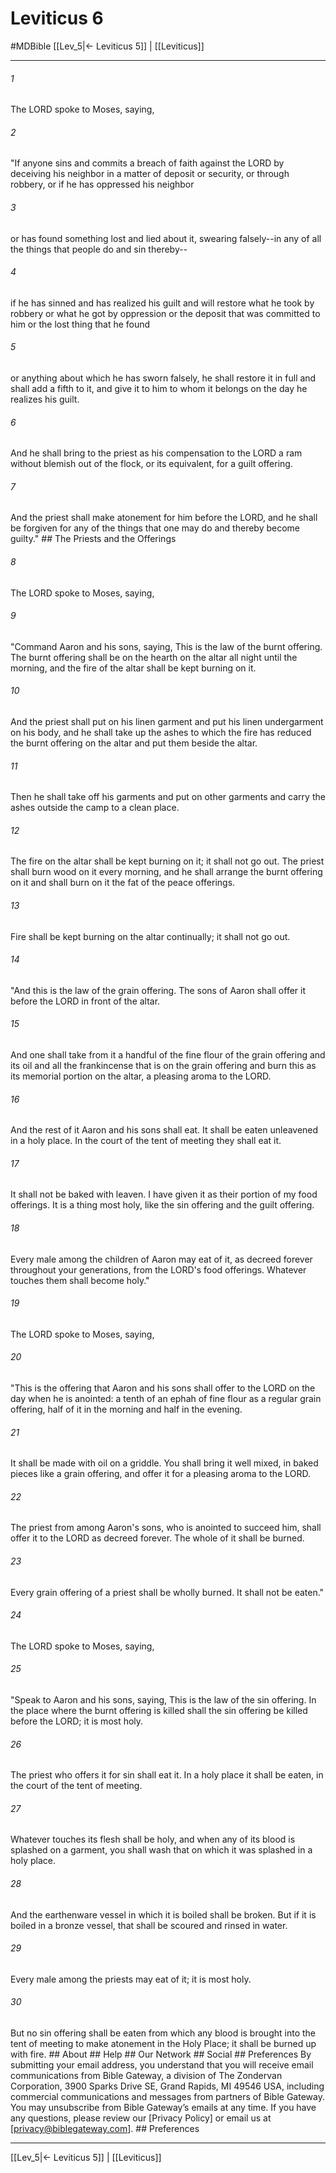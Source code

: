 # Leviticus 6
#MDBible
[[Lev_5|← Leviticus 5]] | [[Leviticus]]

***






###### 1 


The LORD spoke to Moses, saying, 





###### 2 


"If anyone sins and commits a breach of faith against the LORD by deceiving his neighbor in a matter of deposit or security, or through robbery, or if he has oppressed his neighbor 





###### 3 


or has found something lost and lied about it, swearing falsely--in any of all the things that people do and sin thereby-- 





###### 4 


if he has sinned and has realized his guilt and will restore what he took by robbery or what he got by oppression or the deposit that was committed to him or the lost thing that he found 





###### 5 


or anything about which he has sworn falsely, he shall restore it in full and shall add a fifth to it, and give it to him to whom it belongs on the day he realizes his guilt. 





###### 6 


And he shall bring to the priest as his compensation to the LORD a ram without blemish out of the flock, or its equivalent, for a guilt offering. 





###### 7 


And the priest shall make atonement for him before the LORD, and he shall be forgiven for any of the things that one may do and thereby become guilty." ## The Priests and the Offerings 





###### 8 


The LORD spoke to Moses, saying, 





###### 9 


"Command Aaron and his sons, saying, This is the law of the burnt offering. The burnt offering shall be on the hearth on the altar all night until the morning, and the fire of the altar shall be kept burning on it. 





###### 10 


And the priest shall put on his linen garment and put his linen undergarment on his body, and he shall take up the ashes to which the fire has reduced the burnt offering on the altar and put them beside the altar. 





###### 11 


Then he shall take off his garments and put on other garments and carry the ashes outside the camp to a clean place. 





###### 12 


The fire on the altar shall be kept burning on it; it shall not go out. The priest shall burn wood on it every morning, and he shall arrange the burnt offering on it and shall burn on it the fat of the peace offerings. 





###### 13 


Fire shall be kept burning on the altar continually; it shall not go out. 





###### 14 


"And this is the law of the grain offering. The sons of Aaron shall offer it before the LORD in front of the altar. 





###### 15 


And one shall take from it a handful of the fine flour of the grain offering and its oil and all the frankincense that is on the grain offering and burn this as its memorial portion on the altar, a pleasing aroma to the LORD. 





###### 16 


And the rest of it Aaron and his sons shall eat. It shall be eaten unleavened in a holy place. In the court of the tent of meeting they shall eat it. 





###### 17 


It shall not be baked with leaven. I have given it as their portion of my food offerings. It is a thing most holy, like the sin offering and the guilt offering. 





###### 18 


Every male among the children of Aaron may eat of it, as decreed forever throughout your generations, from the LORD's food offerings. Whatever touches them shall become holy." 





###### 19 


The LORD spoke to Moses, saying, 





###### 20 


"This is the offering that Aaron and his sons shall offer to the LORD on the day when he is anointed: a tenth of an ephah of fine flour as a regular grain offering, half of it in the morning and half in the evening. 





###### 21 


It shall be made with oil on a griddle. You shall bring it well mixed, in baked pieces like a grain offering, and offer it for a pleasing aroma to the LORD. 





###### 22 


The priest from among Aaron's sons, who is anointed to succeed him, shall offer it to the LORD as decreed forever. The whole of it shall be burned. 





###### 23 


Every grain offering of a priest shall be wholly burned. It shall not be eaten." 





###### 24 


The LORD spoke to Moses, saying, 





###### 25 


"Speak to Aaron and his sons, saying, This is the law of the sin offering. In the place where the burnt offering is killed shall the sin offering be killed before the LORD; it is most holy. 





###### 26 


The priest who offers it for sin shall eat it. In a holy place it shall be eaten, in the court of the tent of meeting. 





###### 27 


Whatever touches its flesh shall be holy, and when any of its blood is splashed on a garment, you shall wash that on which it was splashed in a holy place. 





###### 28 


And the earthenware vessel in which it is boiled shall be broken. But if it is boiled in a bronze vessel, that shall be scoured and rinsed in water. 





###### 29 


Every male among the priests may eat of it; it is most holy. 





###### 30 


But no sin offering shall be eaten from which any blood is brought into the tent of meeting to make atonement in the Holy Place; it shall be burned up with fire. ## About ## Help ## Our Network ## Social ## Preferences By submitting your email address, you understand that you will receive email communications from Bible Gateway, a division of The Zondervan Corporation, 3900 Sparks Drive SE, Grand Rapids, MI 49546 USA, including commercial communications and messages from partners of Bible Gateway. You may unsubscribe from Bible Gateway&rsquo;s emails at any time. If you have any questions, please review our [Privacy Policy] or email us at [privacy@biblegateway.com]. ## Preferences

***

[[Lev_5|← Leviticus 5]] | [[Leviticus]]
